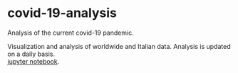 # covid-19-analysis
Analysis of the current covid-19 pandemic.

Visualization and analysis of worldwide and Italian data.
Analysis is updated on a daily basis.	  
[jupyter notebook](<Covid-19 Analysis.ipynb>).
